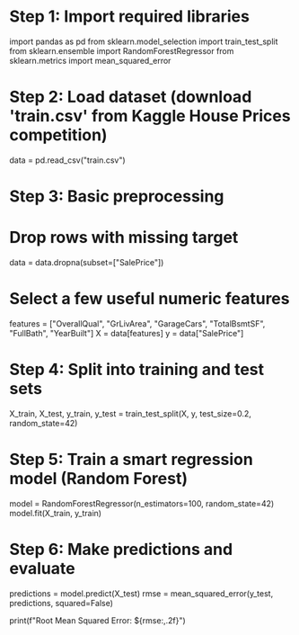 
# Step 1: Import required libraries
import pandas as pd
from sklearn.model_selection import train_test_split
from sklearn.ensemble import RandomForestRegressor
from sklearn.metrics import mean_squared_error

# Step 2: Load dataset (download 'train.csv' from Kaggle House Prices competition)
data = pd.read_csv("train.csv")

# Step 3: Basic preprocessing
# Drop rows with missing target
data = data.dropna(subset=["SalePrice"])

# Select a few useful numeric features
features = ["OverallQual", "GrLivArea", "GarageCars", "TotalBsmtSF", "FullBath", "YearBuilt"]
X = data[features]
y = data["SalePrice"]

# Step 4: Split into training and test sets
X_train, X_test, y_train, y_test = train_test_split(X, y, test_size=0.2, random_state=42)

# Step 5: Train a smart regression model (Random Forest)
model = RandomForestRegressor(n_estimators=100, random_state=42)
model.fit(X_train, y_train)

# Step 6: Make predictions and evaluate
predictions = model.predict(X_test)
rmse = mean_squared_error(y_test, predictions, squared=False)

print(f"Root Mean Squared Error: ${rmse:,.2f}")
